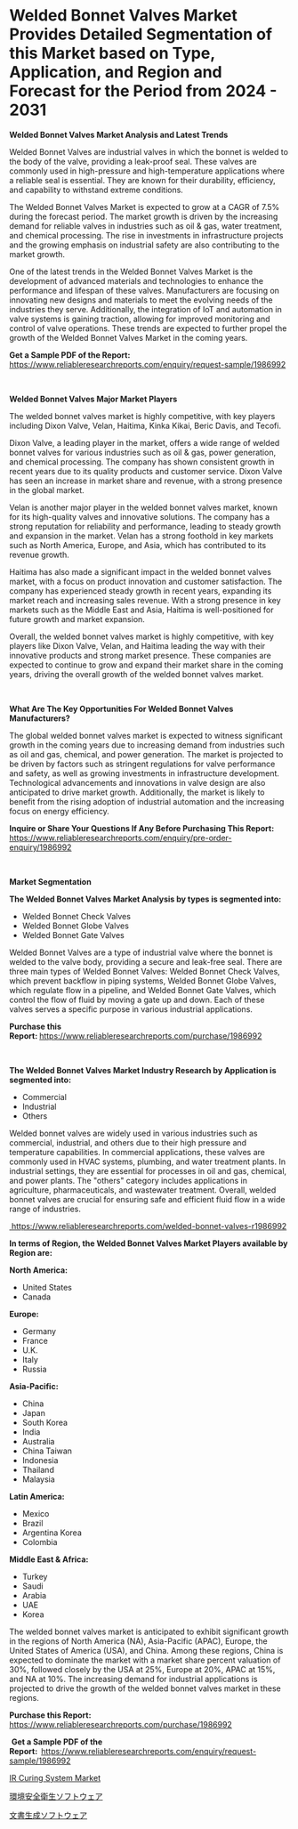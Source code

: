 <p><h1>Welded Bonnet Valves Market Provides Detailed Segmentation of this Market based on Type, Application, and Region and Forecast for the Period from 2024 - 2031</h1></p><p><strong>Welded Bonnet Valves Market Analysis and Latest Trends</strong></p>
<p><p>Welded Bonnet Valves are industrial valves in which the bonnet is welded to the body of the valve, providing a leak-proof seal. These valves are commonly used in high-pressure and high-temperature applications where a reliable seal is essential. They are known for their durability, efficiency, and capability to withstand extreme conditions.</p><p>The Welded Bonnet Valves Market is expected to grow at a CAGR of 7.5% during the forecast period. The market growth is driven by the increasing demand for reliable valves in industries such as oil & gas, water treatment, and chemical processing. The rise in investments in infrastructure projects and the growing emphasis on industrial safety are also contributing to the market growth.</p><p>One of the latest trends in the Welded Bonnet Valves Market is the development of advanced materials and technologies to enhance the performance and lifespan of these valves. Manufacturers are focusing on innovating new designs and materials to meet the evolving needs of the industries they serve. Additionally, the integration of IoT and automation in valve systems is gaining traction, allowing for improved monitoring and control of valve operations. These trends are expected to further propel the growth of the Welded Bonnet Valves Market in the coming years.</p></p>
<p><strong>Get a Sample PDF of the Report:&nbsp;</strong> <a href="https://www.reliableresearchreports.com/enquiry/request-sample/1986992">https://www.reliableresearchreports.com/enquiry/request-sample/1986992</a></p>
<p>&nbsp;</p>
<p><strong>Welded Bonnet Valves Major Market Players</strong></p>
<p><p>The welded bonnet valves market is highly competitive, with key players including Dixon Valve, Velan, Haitima, Kinka Kikai, Beric Davis, and Tecofi. </p><p>Dixon Valve, a leading player in the market, offers a wide range of welded bonnet valves for various industries such as oil & gas, power generation, and chemical processing. The company has shown consistent growth in recent years due to its quality products and customer service. Dixon Valve has seen an increase in market share and revenue, with a strong presence in the global market.</p><p>Velan is another major player in the welded bonnet valves market, known for its high-quality valves and innovative solutions. The company has a strong reputation for reliability and performance, leading to steady growth and expansion in the market. Velan has a strong foothold in key markets such as North America, Europe, and Asia, which has contributed to its revenue growth.</p><p>Haitima has also made a significant impact in the welded bonnet valves market, with a focus on product innovation and customer satisfaction. The company has experienced steady growth in recent years, expanding its market reach and increasing sales revenue. With a strong presence in key markets such as the Middle East and Asia, Haitima is well-positioned for future growth and market expansion.</p><p>Overall, the welded bonnet valves market is highly competitive, with key players like Dixon Valve, Velan, and Haitima leading the way with their innovative products and strong market presence. These companies are expected to continue to grow and expand their market share in the coming years, driving the overall growth of the welded bonnet valves market.</p></p>
<p>&nbsp;</p>
<p><strong>What Are The Key Opportunities For Welded Bonnet Valves Manufacturers?</strong></p>
<p><p>The global welded bonnet valves market is expected to witness significant growth in the coming years due to increasing demand from industries such as oil and gas, chemical, and power generation. The market is projected to be driven by factors such as stringent regulations for valve performance and safety, as well as growing investments in infrastructure development. Technological advancements and innovations in valve design are also anticipated to drive market growth. Additionally, the market is likely to benefit from the rising adoption of industrial automation and the increasing focus on energy efficiency.</p></p>
<p><strong>Inquire or Share Your Questions If Any Before Purchasing This Report:</strong> <a href="https://www.reliableresearchreports.com/enquiry/pre-order-enquiry/1986992">https://www.reliableresearchreports.com/enquiry/pre-order-enquiry/1986992</a></p>
<p>&nbsp;</p>
<p><strong>Market Segmentation</strong></p>
<p><strong>The Welded Bonnet Valves Market Analysis by types is segmented into:</strong></p>
<p><ul><li>Welded Bonnet Check Valves</li><li>Welded Bonnet Globe Valves</li><li>Welded Bonnet Gate Valves</li></ul></p>
<p><p>Welded Bonnet Valves are a type of industrial valve where the bonnet is welded to the valve body, providing a secure and leak-free seal. There are three main types of Welded Bonnet Valves: Welded Bonnet Check Valves, which prevent backflow in piping systems, Welded Bonnet Globe Valves, which regulate flow in a pipeline, and Welded Bonnet Gate Valves, which control the flow of fluid by moving a gate up and down. Each of these valves serves a specific purpose in various industrial applications.</p></p>
<p><strong>Purchase this Report:&nbsp;</strong><a href="https://www.reliableresearchreports.com/purchase/1986992">https://www.reliableresearchreports.com/purchase/1986992</a></p>
<p>&nbsp;</p>
<p><strong>The Welded Bonnet Valves Market Industry Research by Application is segmented into:</strong></p>
<p><ul><li>Commercial</li><li>Industrial</li><li>Others</li></ul></p>
<p><p>Welded bonnet valves are widely used in various industries such as commercial, industrial, and others due to their high pressure and temperature capabilities. In commercial applications, these valves are commonly used in HVAC systems, plumbing, and water treatment plants. In industrial settings, they are essential for processes in oil and gas, chemical, and power plants. The "others" category includes applications in agriculture, pharmaceuticals, and wastewater treatment. Overall, welded bonnet valves are crucial for ensuring safe and efficient fluid flow in a wide range of industries.</p></p>
<p><a href="https://www.reliableresearchreports.com/welded-bonnet-valves-r1986992">&nbsp;https://www.reliableresearchreports.com/welded-bonnet-valves-r1986992</a></p>
<p><strong>In terms of Region, the Welded Bonnet Valves Market Players available by Region are:</strong></p>
<p>
    <p> <strong> North America: </strong>
        <ul>
            <li>United States</li>
            <li>Canada</li>
        </ul>
        </p> 
    <p> <strong> Europe: </strong>
        <ul>
            <li>Germany</li>
            <li>France</li>
            <li>U.K.</li>
            <li>Italy</li>
            <li>Russia</li>
        </ul>
        </p> 
    <p> <strong> Asia-Pacific: </strong>
        <ul>
            <li>China</li>
            <li>Japan</li>
            <li>South Korea</li>
            <li>India</li>
            <li>Australia</li>
            <li>China Taiwan</li>
            <li>Indonesia</li>
            <li>Thailand</li>
            <li>Malaysia</li>
        </ul>
        </p> 
    <p> <strong> Latin America: </strong>
        <ul>
            <li>Mexico</li>
            <li>Brazil</li>
            <li>Argentina Korea</li>
            <li>Colombia</li>
        </ul>
        </p> 
    <p> <strong> Middle East & Africa: </strong>
        <ul>
            <li>Turkey</li>
            <li>Saudi</li>
            <li>Arabia</li>
            <li>UAE</li>
            <li>Korea</li>
        </ul>
    </p>
    </p>
<p><p>The welded bonnet valves market is anticipated to exhibit significant growth in the regions of North America (NA), Asia-Pacific (APAC), Europe, the United States of America (USA), and China. Among these regions, China is expected to dominate the market with a market share percent valuation of 30%, followed closely by the USA at 25%, Europe at 20%, APAC at 15%, and NA at 10%. The increasing demand for industrial applications is projected to drive the growth of the welded bonnet valves market in these regions.</p></p>
<p><strong>Purchase this Report: </strong><a href="https://www.reliableresearchreports.com/purchase/1986992">https://www.reliableresearchreports.com/purchase/1986992</a></p>
<p>&nbsp;<strong>Get a Sample PDF of the Report:&nbsp;&nbsp;</strong><a href="https://www.reliableresearchreports.com/enquiry/request-sample/1986992">https://www.reliableresearchreports.com/enquiry/request-sample/1986992</a></p>
<p><strong></strong></p>
<p><p><a href="https://www.linkedin.com/pulse/ir-curing-system-market-outlook-industry-overview-forecast-4lyse?trackingId=aym4yebrfT6vQ0HuChBHrw%3D%3D">IR Curing System Market</a></p><p><a href="https://github.com/ihabdkwlxs948/Market-Research-Report-List-1/blob/main/570517745092.md">環境安全衛生ソフトウェア</a></p><p><a href="https://github.com/VinceMarvin1/Market-Research-Report-List-1/blob/main/833132245091.md">文書生成ソフトウェア</a></p></p>